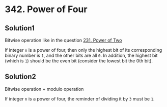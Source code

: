 # 342. Power of Four

## Solution1

Bitwise operation like in the question [231. Power of Two](https://github.com/BASARANOMO/leetcode-cpp/tree/main/solutions/Easy/231.%20Power%20of%20Two)

If integer `n` is a power of four, then only the highest bit of its corresponding binary number is `1`, and the other bits are all `0`. In addition, the highest bit (which is `1`) should be the even bit (consider the lowest bit the 0th bit).

## Solution2

Bitwise operation + modulo operation

If integer `n` is a power of four, the reminder of dividing it by `3` must be `1`.

